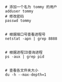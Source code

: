 

```shell
# 添加一个名为 tommy 的用户
adduser tommy  
# 修改密码
passwd tommy  


# 根据端口号查看进程号
netstat -apn | grep 8888


# 根据进程ID查询进程
ps -aux | grep pid


# 查看各文件夹大小
du -h --max-depth=1
```









```


```

